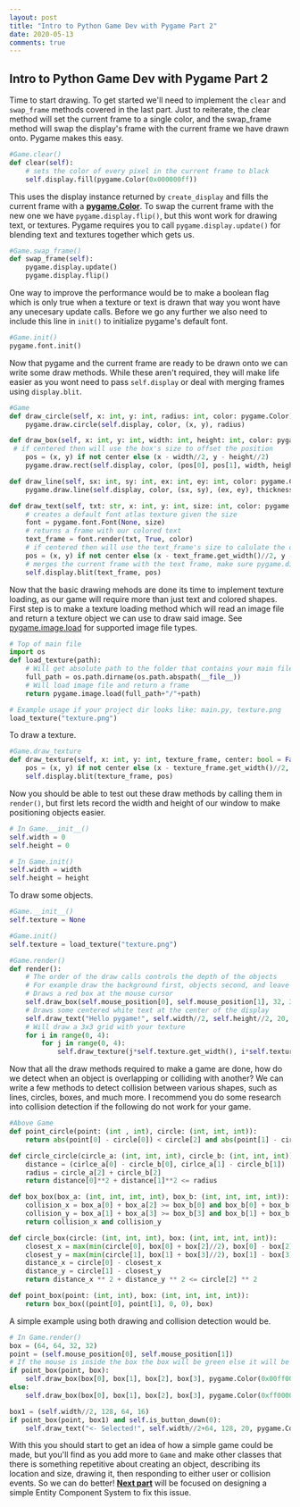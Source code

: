```yaml
---
layout: post
title: "Intro to Python Game Dev with Pygame Part 2"
date: 2020-05-13
comments: true
---
```


## Intro to Python Game Dev with Pygame Part 2

Time to start drawing. To get started we'll need to implement the `clear` and `swap_frame` methods covered in the last part. Just to reiterate, the clear method will set the current frame to a single color, and the swap_frame method will swap the display's frame with the current frame we have drawn onto. Pygame makes this easy.  

```python
#Game.clear()
def clear(self):
    # sets the color of every pixel in the current frame to black 
    self.display.fill(pygame.Color(0x000000ff))
```

This uses the display instance returned by `create_display` and fills the current frame with a **[pygame.Color](https://www.pygame.org/docs/ref/color.html)**. To swap the current frame with the new one we have `pygame.display.flip()`, but this wont work for drawing text, or textures. Pygame requires you to call `pygame.display.update()` for blending text and textures together which gets us.

```python
#Game.swap_frame()
def swap_frame(self):
    pygame.display.update()
    pygame.display.flip()
```

One way to improve the performance would be to make a boolean flag which is only true when a texture or text is drawn that way you wont have any unecesary update calls. Before we go any further we also need to include this line in `init()` to initialize pygame's default font.

```python
#Game.init()
pygame.font.init()
```

Now that pygame and the current frame are ready to be drawn onto we can write some draw methods. While these aren't required, they will make life easier as you wont need to pass `self.display` or deal with merging frames using `display.blit`. 

```python
#Game
def draw_circle(self, x: int, y: int, radius: int, color: pygame.Color):
    pygame.draw.circle(self.display, color, (x, y), radius)

def draw_box(self, x: int, y: int, width: int, height: int, color: pygame.Color, bool: center = False):
 # if centered then will use the box's size to offset the position
    pos = (x, y) if not center else (x - width//2, y - height//2)
    pygame.draw.rect(self.display, color, (pos[0], pos[1], width, height))

def draw_line(self, sx: int, sy: int, ex: int, ey: int, color: pygame.Color, thickness: int = 1):
    pygame.draw.line(self.display, color, (sx, sy), (ex, ey), thickness)

def draw_text(self, txt: str, x: int, y: int, size: int, color: pygame.Color, center: bool = False):
    # creates a default font atlas texture given the size
    font = pygame.font.Font(None, size)
    # returns a frame with our colored text   
    text_frame = font.render(txt, True, color)
    # if centered then will use the text_frame's size to calulate the offset
    pos = (x, y) if not center else (x - text_frame.get_width()//2, y - text_frame.get_height()//2)
    # merges the current frame with the text frame, make sure pygame.display.update is called
    self.display.blit(text_frame, pos)
```

Now that the basic drawing mehods are done its time to implement texture loading, as our game will require more than just text and colored shapes. First step is to make a texture loading method which will read an image file and return a texture object we can use to draw said image. See [pygame.image.load](https://www.pygame.org/docs/ref/image.html#pygame.image.load) for supported image file types.

```python
# Top of main file
import os
def load_texture(path):
    # Will get absolute path to the folder that contains your main file
    full_path = os.path.dirname(os.path.abspath(__file__))
    # Will load image file and return a frame
    return pygame.image.load(full_path+"/"+path)

# Example usage if your project dir looks like: main.py, texture.png
load_texture("texture.png")
```

To draw a texture.

```python
#Game.draw_texture
def draw_texture(self, x: int, y: int, texture_frame, center: bool = False):
    pos = (x, y) if not center else (x - texture_frame.get_width()//2, y - texture_frame.get_height()//2)
    self.display.blit(texture_frame, pos)
```

Now you should be able to test out these draw methods by calling them in `render()`, but first lets record the width and height of our window to make positioning objects easier.

```python
# In Game.__init__()
self.width = 0
self.height = 0

# In Game.init()
self.width = width
self.height = height
```

To draw some objects.

```python
#Game.__init__()
self.texture = None

#Game.init()
self.texture = load_texture("texture.png")

#Game.render()
def render():
    # The order of the draw calls controls the depth of the objects
    # For example draw the background first, objects second, and leave the user interface to last
    # Draws a red box at the mouse cursor
    self.draw_box(self.mouse_position[0], self.mouse_position[1], 32, 32, pygame.Color(0xff0000ff))
    # Draws some centered white text at the center of the display 
    self.draw_text("Hello pygame!", self.width//2, self.height//2, 20, pygame.Color(0xffffffff), True)
    # Will draw a 3x3 grid with your texture 
    for i in range(0, 4):
        for j in range(0, 4):
            self.draw_texture(j*self.texture.get_width(), i*self.texture.get_height(), self.texture, True)
```

Now that all the draw methods required to make a game are done, how do we detect when an object is overlapping or colliding with another? We can write a few methods to detect collision between various shapes, such as lines, circles, boxes, and much more. I recommend you do some research into collision detection if the following do not work for your game. 

```python
#Above Game
def point_circle(point: (int , int), circle: (int, int, int)):
    return abs(point[0] - circle[0]) < circle[2] and abs(point[1] - circle[1]) < circle[2]

def circle_circle(circle_a: (int, int, int), circle_b: (int, int, int)):
    distance = (cirlce_a[0] - circle_b[0], cirlce_a[1] - circle_b[1])
    radius = circle_a[2] + circle_b[2]
    return distance[0]**2 + distance[1]**2 <= radius

def box_box(box_a: (int, int, int, int), box_b: (int, int, int, int)):
    collision_x = box_a[0] + box_a[2] >= box_b[0] and box_b[0] + box_b[2] >= box_a[0]
    collision_y = box_a[1] + box_a[3] >= box_b[3] and box_b[1] + box_b[3] >= box_a[1]
    return collision_x and collision_y

def circle_box(circle: (int, int, int), box: (int, int, int, int)):
    closest_x = max(min(circle[0], box[0] + box[2]//2), box[0] - box[2]//2)
    closest_y = max(min(circle[1], box[1] + box[3]//2), box[1] - box[3]//2)
    distance_x = circle[0] - closest_x
    distance_y = circle[1] - closest_y
    return distance_x ** 2 + distance_y ** 2 <= circle[2] ** 2

def point_box(point: (int, int), box: (int, int, int, int)):
    return box_box((point[0], point[1], 0, 0), box)
```

A simple example using both drawing and collision detection would be.

```python
# In Game.render()
box = (64, 64, 32, 32)
point = (self.mouse_position[0], self.mouse_position[1])
# If the mouse is inside the box the box will be green else it will be red
if point_box(point, box):
    self.draw_box(box[0], box[1], box[2], box[3], pygame.Color(0x00ff00ff))
else:
    self.draw_box(box[0], box[1], box[2], box[3], pygame.Color(0xff0000ff))

box1 = (self.width//2, 128, 64, 16)
if point_box(point, box1) and self.is_button_down(0):
    self.draw_text("<- Selected!", self.width//2+64, 128, 20, pygame.Color(0xffffffff))
```

With this you should start to get an idea of how a simple game could be made, but you'll find as you add more to `Game` and make other classes that there is something repetitive about creating an object, describing its location and size, drawing it, then responding to either user or collision events. So we can do better! **[Next part](https://threefourseven.github.io/blog/2020/05/14/intro-to-python-game-dev-p3)** will be focused on designing a simple Entity Component System to fix this issue.